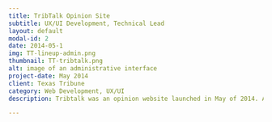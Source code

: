 ```yaml
---
title: TribTalk Opinion Site
subtitle: UX/UI Development, Technical Lead
layout: default
modal-id: 2
date: 2014-05-1
img: TT-lineup-admin.png
thumbnail: TT-tribtalk.png
alt: image of an administrative interface
project-date: May 2014
client: Texas Tribune
category: Web Development, UX/UI
description: Tribtalk was an opinion website launched in May of 2014. As technical lead, I begain with a low-fi paper wireframing process with stakeholders, and worked with the Art department to create a mobile-first design/development process. Given the limits of the generic Django administrative interface, I developed the UI on the front end and back end. We'd meant this site to serve as an experimental ground to see where we might go with our main site. Overall, we were very happy with the clean look of the site.

---
```

